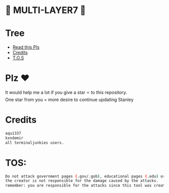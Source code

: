 # 🚀 MULTI-LAYER7 🚀

# Tree
* [Read this Pls](#plz-%EF%B8%8F)
* [Credits](#Credits)
* [T.O.S](#TOS)

# Plz ♥️
It would help me a lot if you give a star ⭐ to this repository.<br>
One star from you = more desire to continue updating Stanley

# Credits
```sh
aqu1337
kxndemir
all terminaljunkies users.
```

# TOS:
```sh
Do not attack government pages (.gov/.gob), educational pages (.edu) or the United States Department of Defense (.mil), 
the creator is not responsible for the damage caused by the attacks. 
remember: you are responsible for the attacks since this tool was created for educational purposes
```
